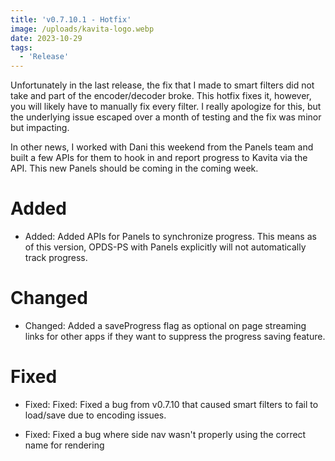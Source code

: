 ```yaml
---
title: 'v0.7.10.1 - Hotfix'
image: /uploads/kavita-logo.webp
date: 2023-10-29
tags:
  - 'Release'
---
```


Unfortunately in the last release, the fix that I made to smart filters did not take and part of the encoder/decoder broke. This hotfix fixes it, however, you will likely have to manually fix every filter. I really apologize for this, but the underlying issue escaped over a month of testing and the fix was minor but impacting. 



In other news, I worked with Dani this weekend from the Panels team and built a few APIs for them to hook in and report progress to Kavita via the API. This new Panels should be coming in the coming week. 



# Added

- Added: Added APIs for Panels to synchronize progress. This means as of this version, OPDS-PS with Panels explicitly will not automatically track progress. 



# Changed

- Changed: Added a saveProgress flag as optional on page streaming links for other apps if they want to suppress the progress saving feature.



# Fixed

- Fixed: Fixed: Fixed a bug from v0.7.10 that caused smart filters to fail to load/save due to encoding issues.

- Fixed: Fixed a bug where side nav wasn't properly using the correct name for rendering 


